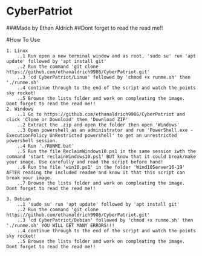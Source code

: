 # CyberPatriot
###Made by Ethan Aldrich
##Dont forget to read the read me!!


#How To Use

	1. Linux 
		..1 Run open a new terminal window and as root, 'sudo su' run 'apt update' followed by 'apt install git'
		..2 Run the command 'git clone https://github.com/ethanaldrich9986/CyberPatriot.git'
		..3 'cd CyberPatriot/Linux' followed by 'chmod +x runme.sh' then './runme.sh'
		..4 continue through to the end of the script and watch the points sky rocket!
		..5 Browse the lists folder and work on compleating the image. Dont forget to read the read me!!
	2. Windows
		..1 Go to https://github.com/ethanaldrich9986/CyberPatriot and click 'Clone or Download' then 'Download ZIP'
		..2 Extract the .zip and open the folder then open 'Windows'
		..3 Open powershell as an administrator and run 'PowerShell.exe -ExecutionPolicy UnRestricted powershell' to get an unrestricted powershell session.
		..4 Run './RUNME.bat'
		..5 Run the file ReclaimWindows10.ps1 in the same session iwth the command 'start reclainWindows10.ps1' BUT know that it could break/make your image. Use carefully and read the script before hand!
		..6 Run the file 'win10.ps1' in the folder 'Wind10Server16-19' AFTER reading the included readme and know it that this script can break your image.
		..7 Browse the lists folder and work on compleating the image. Dont forget to read the read me!!
	
	3. Debian
		..1 'sudo su' run 'apt update' followed by 'apt install git'
		..2 Run the command 'git clone https://github.com/ethanaldrich9986/CyberPatriot.git'
		..3 'cd CyberPatriot/Debian' followed by 'chmod +x runme.sh' then './runme.sh' YOU WILL GET MANY ERRORS!!!
		..4 continue through to the end of the script and watch the points sky rocket!
		..5 Browse the lists folder and work on compleating the image. Dont forget to read the read me!!